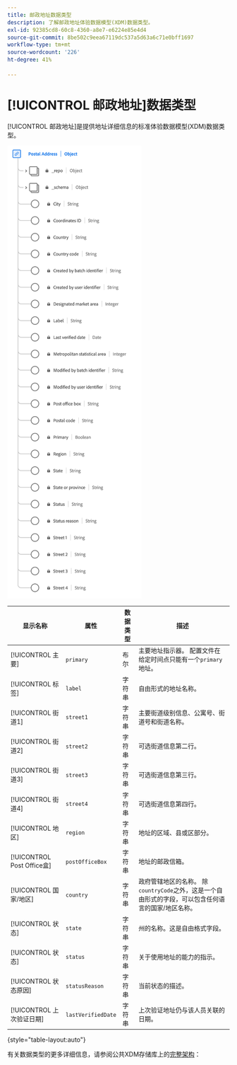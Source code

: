 ```yaml
---
title: 邮政地址数据类型
description: 了解邮政地址体验数据模型(XDM)数据类型。
exl-id: 92385cd8-60c8-4360-a8e7-e6224e85e4d4
source-git-commit: 8be502c9eea67119dc537a5d63a6c71e0bff1697
workflow-type: tm+mt
source-wordcount: '226'
ht-degree: 41%

---
```


# [!UICONTROL 邮政地址]数据类型

[!UICONTROL 邮政地址]是提供地址详细信息的标准体验数据模型(XDM)数据类型。

![ [!UICONTROL 邮政地址]数据类型的图表。](../images/data-types/postal-address.png)

| 显示名称 | 属性 | 数据类型 | 描述 |
|------------------------------------|------------------|-----------|-----------------------------------------------------------------------------------------------|
| [!UICONTROL 主要] | `primary` | 布尔 | 主要地址指示器。 配置文件在给定时间点只能有一个`primary`地址。 |
| [!UICONTROL 标签] | `label` | 字符串 | 自由形式的地址名称。 |
| [!UICONTROL 街道1] | `street1` | 字符串 | 主要街道级别信息、公寓号、街道号和街道名称。 |
| [!UICONTROL 街道2] | `street2` | 字符串 | 可选街道信息第二行。 |
| [!UICONTROL 街道3] | `street3` | 字符串 | 可选街道信息第三行。 |
| [!UICONTROL 街道4] | `street4` | 字符串 | 可选街道信息第四行。 |
| [!UICONTROL 地区] | `region` | 字符串 | 地址的区域、县或区部分。 |
| [!UICONTROL Post Office盒] | `postOfficeBox` | 字符串 | 地址的邮政信箱。 |
| [!UICONTROL 国家/地区] | `country` | 字符串 | 政府管辖地区的名称。 除``countryCode``之外，这是一个自由形式的字段，可以包含任何语言的国家/地区名称。 |
| [!UICONTROL 状态] | `state` | 字符串 | 州的名称。这是自由格式字段。 |
| [!UICONTROL 状态] | `status` | 字符串 | 关于使用地址的能力的指示。 |
| [!UICONTROL 状态原因] | `statusReason` | 字符串 | 当前状态的描述。 |
| [!UICONTROL 上次验证日期] | `lastVerifiedDate` | 字符串 | 上次验证地址仍与该人员关联的日期。 |

{style="table-layout:auto"}

有关数据类型的更多详细信息，请参阅公共XDM存储库上的[完整架构](https://github.com/adobe/xdm/blob/master/docs/reference/datatypes/address.schema.json)：
